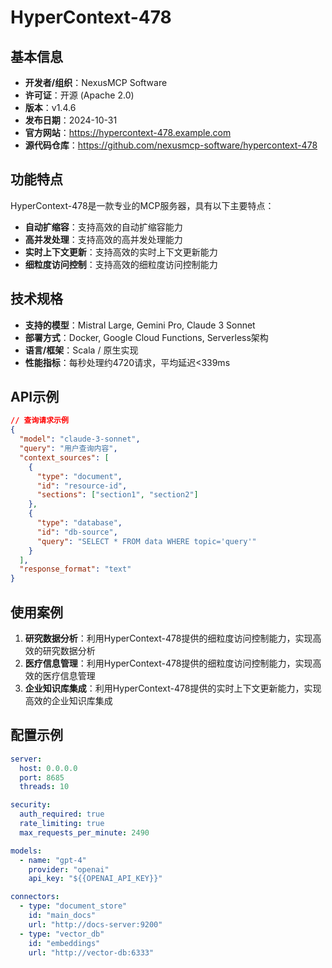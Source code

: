 # HyperContext-478

## 基本信息

- **开发者/组织**：NexusMCP Software
- **许可证**：开源 (Apache 2.0)
- **版本**：v1.4.6
- **发布日期**：2024-10-31
- **官方网站**：https://hypercontext-478.example.com
- **源代码仓库**：https://github.com/nexusmcp-software/hypercontext-478

## 功能特点

HyperContext-478是一款专业的MCP服务器，具有以下主要特点：

- **自动扩缩容**：支持高效的自动扩缩容能力
- **高并发处理**：支持高效的高并发处理能力
- **实时上下文更新**：支持高效的实时上下文更新能力
- **细粒度访问控制**：支持高效的细粒度访问控制能力


## 技术规格

- **支持的模型**：Mistral Large, Gemini Pro, Claude 3 Sonnet
- **部署方式**：Docker, Google Cloud Functions, Serverless架构
- **语言/框架**：Scala / 原生实现
- **性能指标**：每秒处理约4720请求，平均延迟<339ms

## API示例

```json
// 查询请求示例
{
  "model": "claude-3-sonnet",
  "query": "用户查询内容",
  "context_sources": [
    {
      "type": "document",
      "id": "resource-id",
      "sections": ["section1", "section2"]
    },
    {
      "type": "database",
      "id": "db-source",
      "query": "SELECT * FROM data WHERE topic='query'"
    }
  ],
  "response_format": "text"
}
```

## 使用案例

1. **研究数据分析**：利用HyperContext-478提供的细粒度访问控制能力，实现高效的研究数据分析
2. **医疗信息管理**：利用HyperContext-478提供的细粒度访问控制能力，实现高效的医疗信息管理
3. **企业知识库集成**：利用HyperContext-478提供的实时上下文更新能力，实现高效的企业知识库集成


## 配置示例

```yaml
server:
  host: 0.0.0.0
  port: 8685
  threads: 10

security:
  auth_required: true
  rate_limiting: true
  max_requests_per_minute: 2490

models:
  - name: "gpt-4"
    provider: "openai"
    api_key: "${{OPENAI_API_KEY}}"

connectors:
  - type: "document_store"
    id: "main_docs"
    url: "http://docs-server:9200"
  - type: "vector_db"
    id: "embeddings"
    url: "http://vector-db:6333"
```